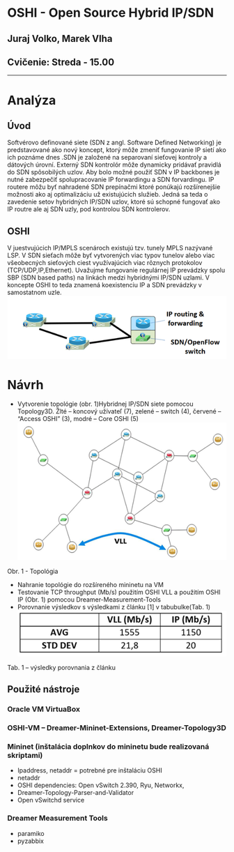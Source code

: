 # OSHI - Open Source Hybrid IP/SDN
## Juraj Volko, Marek Vlha
## Cvičenie: Streda - 15.00
------------------------------------------
#	Analýza
##	Úvod
Softvérovo definované siete (SDN z angl. Software Defined Networking) je predstavované ako nový koncept, ktorý môže zmeniť fungovanie IP sietí ako ich poznáme dnes .SDN je založené na separovaní sieťovej kontroly a dátových úrovní. Externý SDN kontrolór môže dynamicky pridávať pravidlá do SDN spôsobilých uzlov. Aby bolo možné použiť SDN v IP backbones je nutné zabezpečiť spolupracovanie IP forwardingu a SDN forvardingu. IP routere môžu byť nahradené SDN prepínačmi ktoré ponúkajú rozšírenejšie možnosti ako aj optimalizáciu už existujúcich služieb. Jedná sa teda o zavedenie setov hybridných IP/SDN uzlov, ktoré sú schopné fungovať ako IP routre ale aj SDN uzly, pod kontrolou SDN kontrolerov.

##	OSHI
V juestvujúcich IP/MPLS scenároch existujú tzv. tunely MPLS nazývané LSP. V SDN sieťach môže byť vytvorených viac typov tunelov alebo viac všeobecných sieťových ciest využívajúcich viac rôznych protokolov (TCP/UDP,IP,Ethernet). Uvažujme fungovanie regulárnej IP prevádzky spolu SBP (SDN based paths) na linkách medzi hybridnými IP/SDN uzlami. V koncepte OSHI to teda znamená koexistenciu IP a SDN prevádzky v samostatnom uzle.
![oshi](https://github.com/aks-2017/semestralne-zadania-semestralne-zadanie-xvolko-xvlha/blob/master/docs/image/OSHI.png "Oshi")

#	Návrh
*	Vytvorenie topológie (obr. 1)Hybridnej IP/SDN siete pomocou Topology3D. Žlté – koncový užívateľ (7), zelené – switch (4), červené – “Access OSHI” (3), modré – Core OSHI (5)
![topo](https://github.com/aks-2017/semestralne-zadania-semestralne-zadanie-xvolko-xvlha/blob/master/docs/image/TOPO.png "Topologia")

Obr. 1 - Topológia

*	Nahranie topológie do rozšíreného mininetu na VM
*	Testovanie TCP throughput (Mb/s) použitím OSHI VLL a použitím OSHI IP (Obr. 1) pomocou Dreamer-Measurement-Tools
*	Porovnanie výsledkov s výsledkami z článku [1] v tabubulke(Tab. 1)
![vysledky](https://github.com/aks-2017/semestralne-zadania-semestralne-zadanie-xvolko-xvlha/blob/master/docs/image/TAB.png "Vysledky")

Tab. 1 – výsledky porovnania z článku

##	Použité nástroje
### Oracle VM VirtuaBox
### OSHI-VM – Dreamer-Mininet-Extensions, Dreamer-Topology3D
### Mininet (inštalácia doplnkov do mininetu bude realizovaná skriptami) 
* Ipaddress, netaddr = potrebné pre inštaláciu OSHI
* netaddr
* OSHI dependencies:
Open vSwitch 2.390,
Ryu,
Networkx,
* Dreamer-Topology-Parser-and-Validator
* Open vSwitchd service
### Dreamer Measurement Tools
* paramiko 
* pyzabbix

